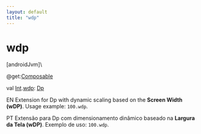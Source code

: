 ```yaml
---
layout: default
title: "wdp"
---
```


# wdp

[androidJvm]\

@get:[Composable](https://developer.android.com/reference/kotlin/androidx/compose/runtime/Composable.html)

val [Int](https://kotlinlang.org/api/core/kotlin-stdlib/kotlin/-int/index.html).[wdp](wdp.md): [Dp](https://developer.android.com/reference/kotlin/androidx/compose/ui/unit/Dp.html)

EN Extension for Dp with dynamic scaling based on the **Screen Width (wDP)**. Usage example: `100.wdp`.

PT Extensão para Dp com dimensionamento dinâmico baseado na **Largura da Tela (wDP)**. Exemplo de uso: `100.wdp`.